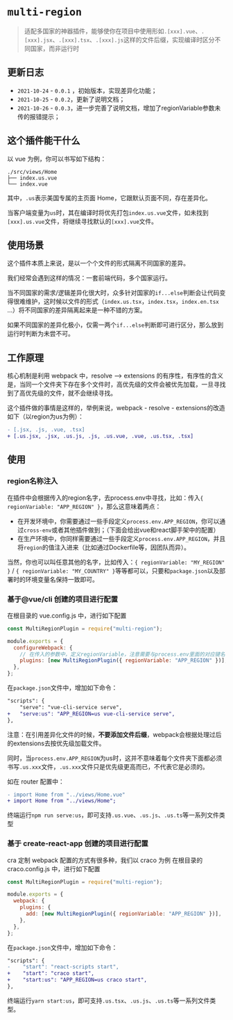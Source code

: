 # `multi-region`

> 适配多国家的神器插件，能够使你在项目中使用形如`.[xxx].vue`、`.[xxx].jsx`、`.[xxx].tsx`、`.[xxx].js`这样的文件后缀，实现编译时区分不同国家，而非运行时

## 更新日志

- `2021-10-24` - `0.0.1` ，初始版本，实现差异化功能；
- `2021-10-25` - `0.0.2`，更新了说明文档；
- `2021-10-26` - `0.0.3`，进一步完善了说明文档，增加了regionVariable参数未传的报错提示；

## 这个插件能干什么

以 vue 为例，你可以书写如下结构：

```
./src/views/Home
├── index.us.vue
└── index.vue
```

其中，`.us`表示美国专属的主页面 Home，它跟默认页面不同，存在差异化。

当客户端变量为`us`时，其在编译时将优先打包`index.us.vue`文件，如未找到`[xxx].us.vue`文件，将继续寻找默认的`[xxx].vue`文件。

## 使用场景

这个插件本质上来说，是以一个个文件的形式隔离不同国家的差异。

我们经常会遇到这样的情况：一套前端代码，多个国家运行。

当不同国家的需求/逻辑差异化很大时，众多针对国家的`if...else`判断会让代码变得很难维护，这时候以文件的形式（`index.us.tsx`，`index.tsx`，`index.en.tsx` ...）将不同国家的差异隔离起来是一种不错的方案。

如果不同国家的差异化极小，仅需一两个`if...else`判断即可进行区分，那么放到运行时判断为未尝不可。


## 工作原理

核心机制是利用 webpack 中，resolve --> extensions 的有序性，有序性的含义是，当同一个文件夹下存在多个文件时，高优先级的文件会被优先加载，一旦寻找到了高优先级的文件，就不会继续寻找。

这个插件做的事情是这样的，举例来说，webpack - resolve - extensions的改造如下（以region为us为例）：

```diff
- [.jsx, .js, .vue, .tsx]
+ [.us.jsx, .jsx, .us.js, .js, .us.vue, .vue, .us.tsx, .tsx]
```

## 使用

### region名称注入

在插件中会根据传入的region名字，去process.env中寻找，比如：传入`{ regionVariable: "APP_REGION" }`，那么这意味着两点：

- 在开发环境中，你需要通过一些手段定义`process.env.APP_REGION`，你可以通过`cross-env`或者其他插件做到；（下面会给出vue和react脚手架中的配置）
- 在生产环境中，你同样需要通过一些手段定义`process.env.APP_REGION`，并且将`region`的值注入进来（比如通过Dockerfile等，因团队而异）。

当然，你也可以叫任意其他的名字，比如传入：`{ regionVariable: "MY_REGION" }` / `{ regionVariable: "MY_COUNTRY" }`等等都可以，只要和`package.json`以及部署时的环境变量名保持一致即可。

### 基于@vue/cli 创建的项目进行配置

在根目录的 vue.config.js 中，进行如下配置

```js
const MultiRegionPlugin = require("multi-region");

module.exports = {
  configureWebpack: {
    // 在传入的参数中，定义regionVariable，注意需要与process.env里面的对应键名保持一致
    plugins: [new MultiRegionPlugin({ regionVariable: "APP_REGION" })],
  },
};
```

在`package.json`文件中，增加如下命令：

```diff
"scripts": {
    "serve": "vue-cli-service serve",
+   "serve:us": "APP_REGION=us vue-cli-service serve",
},
```

注意：在引用差异化文件的时候，**不要添加文件后缀**，webpack会根据处理过后的extensions去按优先级加载文件。

同时，当`process.env.APP_REGION`为us时，这并不意味着每个文件夹下面都必须书写`.us.xxx`文件，`.us.xxx`文件只是优先级更高而已，不代表它是必须的。

如在 router 配置中：

```diff
- import Home from "../views/Home.vue"
+ import Home from "../views/Home";
```

终端运行`npm run serve:us`，即可支持`.us.vue`、`.us.js`、`.us.ts`等一系列文件类型

### 基于 create-react-app 创建的项目进行配置

cra 定制 webpack 配置的方式有很多种，我们以 craco 为例 在根目录的 craco.config.js 中，进行如下配置

```js
const MultiRegionPlugin = require("multi-region");

module.exports = {
  webpack: {
    plugins: {
      add: [new MultiRegionPlugin({ regionVariable: "APP_REGION" })],
    },
  },
};
```

在`package.json`文件中，增加如下命令：

```diff
"scripts": {
-    "start": "react-scripts start",
+    "start": "craco start",
+    "start:us": "APP_REGION=us craco start",
},
```

终端运行`yarn start:us`，即可支持`.us.tsx`、`.us.js`、`.us.ts`等一系列文件类型。
